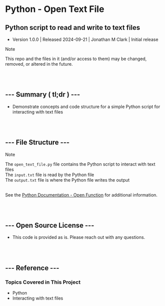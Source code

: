 # Python - Open Text File

## Python script to read and write to text files
- Version 1.0.0 | Released 2024-09-21 | Jonathan M Clark | Initial release


> [!NOTE]
> This repo and the files in it (and/or access to them) may be changed, removed, or altered in the future.



<br><br>
## --- Summary ( tl;dr ) ---
- Demonstrate concepts and code structure for a simple Python script for interacting with text files




<br><br>
## --- File Structure ---
> [!NOTE]
> The ```open_text_file.py``` file contains the Python script to interact with text files
> <br>The ```input.txt``` file is read by the Python file
> <br>The ```output.txt``` file is where the Python file writes the output

<br>See the [Python Documentation - Open Function](https://docs.python.org/3/library/functions.html#open) for additional information.



<br><br>
## --- Open Source License ---
- This code is provided as is. Please reach out with any questions.



<br><br>
## --- Reference ---
### Topics Covered in This Project
- Python
- Interacting with text files


